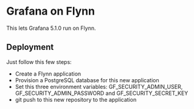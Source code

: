 Grafana on Flynn
================

This lets Grafana 5.1.0 run on Flynn.

## Deployment

Just follow this few steps:

- Create a Flynn application
- Provision a PostgreSQL database for this new application
- Set this three environment variables: GF_SECURITY_ADMIN_USER, GF_SECURITY_ADMIN_PASSWORD and GF_SECURITY_SECRET_KEY
- git push to this new repository to the application
